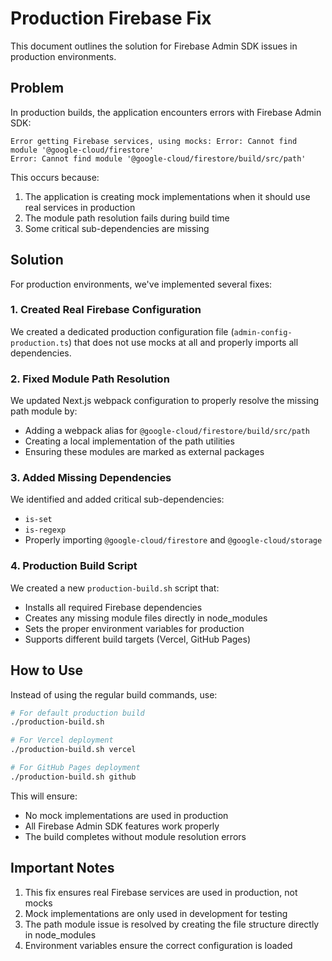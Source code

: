 # Production Firebase Fix

This document outlines the solution for Firebase Admin SDK issues in production environments.

## Problem

In production builds, the application encounters errors with Firebase Admin SDK:

```
Error getting Firebase services, using mocks: Error: Cannot find module '@google-cloud/firestore'
Error: Cannot find module '@google-cloud/firestore/build/src/path'
```

This occurs because:
1. The application is creating mock implementations when it should use real services in production
2. The module path resolution fails during build time
3. Some critical sub-dependencies are missing

## Solution

For production environments, we've implemented several fixes:

### 1. Created Real Firebase Configuration

We created a dedicated production configuration file (`admin-config-production.ts`) that does not use mocks at all and properly imports all dependencies.

### 2. Fixed Module Path Resolution

We updated Next.js webpack configuration to properly resolve the missing path module by:
- Adding a webpack alias for `@google-cloud/firestore/build/src/path`
- Creating a local implementation of the path utilities
- Ensuring these modules are marked as external packages

### 3. Added Missing Dependencies

We identified and added critical sub-dependencies:
- `is-set`
- `is-regexp`
- Properly importing `@google-cloud/firestore` and `@google-cloud/storage`

### 4. Production Build Script

We created a new `production-build.sh` script that:
- Installs all required Firebase dependencies
- Creates any missing module files directly in node_modules
- Sets the proper environment variables for production
- Supports different build targets (Vercel, GitHub Pages)

## How to Use

Instead of using the regular build commands, use:

```bash
# For default production build
./production-build.sh

# For Vercel deployment
./production-build.sh vercel

# For GitHub Pages deployment
./production-build.sh github
```

This will ensure:
- No mock implementations are used in production
- All Firebase Admin SDK features work properly
- The build completes without module resolution errors

## Important Notes

1. This fix ensures real Firebase services are used in production, not mocks
2. Mock implementations are only used in development for testing
3. The path module issue is resolved by creating the file structure directly in node_modules
4. Environment variables ensure the correct configuration is loaded